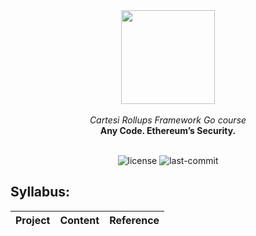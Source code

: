 <div align="center">
<img src="https://github.com/user-attachments/assets/fb32df6e-1775-43b7-a69b-7b50a10bf6b8" width="150" height="150">
</div>
<br>
<div align="center">
<i>Cartesi Rollups Framework Go course</i>
</div>
<div align="center">
<b>Any Code. Ethereum’s Security.</b>
</div>
<br>
<p align="center">
	<img src="https://img.shields.io/github/license/henriquemarlon/cartesi-golang-series?style=default&logo=opensourceinitiative&logoColor=white&color=48AED9" alt="license">
	<img src="https://img.shields.io/github/last-commit/henriquemarlon/cartesi-golang-series?style=default&logo=git&logoColor=white&color=000000" alt="last-commit">
</p>

## Syllabus:
| Project      | Content                                | Reference                     |
|--------------|----------------------------------------|-------------------------------|
